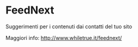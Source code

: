 # FeedNext

Suggerimenti per i contenuti dai contatti del tuo sito


Maggiori info: http://www.whiletrue.it/feednext/
